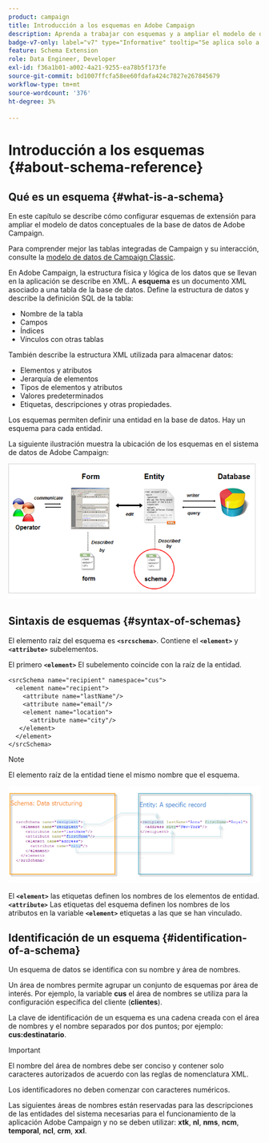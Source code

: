 ```yaml
---
product: campaign
title: Introducción a los esquemas en Adobe Campaign
description: Aprenda a trabajar con esquemas y a ampliar el modelo de datos conceptuales de la base de datos de Adobe Campaign
badge-v7-only: label="v7" type="Informative" tooltip="Se aplica solo a Campaign Classic v7"
feature: Schema Extension
role: Data Engineer, Developer
exl-id: f36a1b01-a002-4a21-9255-ea78b5f173fe
source-git-commit: bd1007ffcfa58ee60fdafa424c7827e267845679
workflow-type: tm+mt
source-wordcount: '376'
ht-degree: 3%

---
```


# Introducción a los esquemas {#about-schema-reference}

## Qué es un esquema {#what-is-a-schema}

En este capítulo se describe cómo configurar esquemas de extensión para ampliar el modelo de datos conceptuales de la base de datos de Adobe Campaign.

Para comprender mejor las tablas integradas de Campaign y su interacción, consulte la [modelo de datos de Campaign Classic](about-data-model.md).

En Adobe Campaign, la estructura física y lógica de los datos que se llevan en la aplicación se describe en XML. A **esquema** es un documento XML asociado a una tabla de la base de datos. Define la estructura de datos y describe la definición SQL de la tabla:

* Nombre de la tabla
* Campos
* Índices
* Vínculos con otras tablas

También describe la estructura XML utilizada para almacenar datos:

* Elementos y atributos
* Jerarquía de elementos
* Tipos de elementos y atributos
* Valores predeterminados
* Etiquetas, descripciones y otras propiedades.

Los esquemas permiten definir una entidad en la base de datos. Hay un esquema para cada entidad.

La siguiente ilustración muestra la ubicación de los esquemas en el sistema de datos de Adobe Campaign:

![](assets/reference_schema_intro.png)

## Sintaxis de esquemas {#syntax-of-schemas}

El elemento raíz del esquema es **`<srcschema>`**. Contiene el **`<element>`** y **`<attribute>`** subelementos.

El primero **`<element>`** El subelemento coincide con la raíz de la entidad.

```
<srcSchema name="recipient" namespace="cus">
  <element name="recipient">  
    <attribute name="lastName"/>
    <attribute name="email"/>
    <element name="location">
      <attribute name="city"/>
   </element>
  </element>
</srcSchema>
```

>[!NOTE]
>
>El elemento raíz de la entidad tiene el mismo nombre que el esquema.

![](assets/s_ncs_configuration_schema_and_entity.png)

El **`<element>`** las etiquetas definen los nombres de los elementos de entidad. **`<attribute>`** Las etiquetas del esquema definen los nombres de los atributos en la variable **`<element>`** etiquetas a las que se han vinculado.

## Identificación de un esquema {#identification-of-a-schema}

Un esquema de datos se identifica con su nombre y área de nombres.

Un área de nombres permite agrupar un conjunto de esquemas por área de interés. Por ejemplo, la variable **cus** el área de nombres se utiliza para la configuración específica del cliente (**clientes**).

La clave de identificación de un esquema es una cadena creada con el área de nombres y el nombre separados por dos puntos; por ejemplo: **cus:destinatario**.

>[!IMPORTANT]
>
>El nombre del área de nombres debe ser conciso y contener solo caracteres autorizados de acuerdo con las reglas de nomenclatura XML.
>
>Los identificadores no deben comenzar con caracteres numéricos.
>
>Las siguientes áreas de nombres están reservadas para las descripciones de las entidades del sistema necesarias para el funcionamiento de la aplicación Adobe Campaign y no se deben utilizar: **xtk**, **nl**, **nms**, **ncm**, **temporal**, **ncl**, **crm**, **xxl**.

